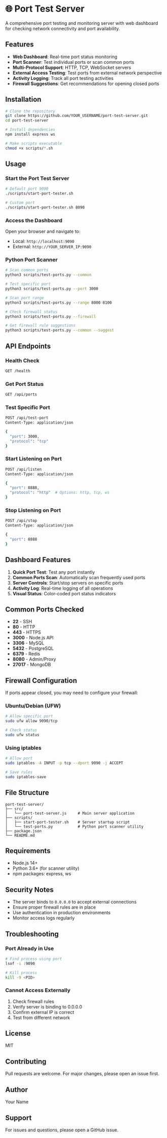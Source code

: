 # 🌐 Port Test Server

A comprehensive port testing and monitoring server with web dashboard for checking network connectivity and port availability.

## Features

- **Web Dashboard**: Real-time port status monitoring
- **Port Scanner**: Test individual ports or scan common ports
- **Multi-Protocol Support**: HTTP, TCP, WebSocket servers
- **External Access Testing**: Test ports from external network perspective
- **Activity Logging**: Track all port testing activities
- **Firewall Suggestions**: Get recommendations for opening closed ports

## Installation

```bash
# Clone the repository
git clone https://github.com/YOUR_USERNAME/port-test-server.git
cd port-test-server

# Install dependencies
npm install express ws

# Make scripts executable
chmod +x scripts/*.sh
```

## Usage

### Start the Port Test Server

```bash
# Default port 9090
./scripts/start-port-tester.sh

# Custom port
./scripts/start-port-tester.sh 8090
```

### Access the Dashboard

Open your browser and navigate to:
- Local: `http://localhost:9090`
- External: `http://YOUR_SERVER_IP:9090`

### Python Port Scanner

```bash
# Scan common ports
python3 scripts/test-ports.py --common

# Test specific port
python3 scripts/test-ports.py --port 3000

# Scan port range
python3 scripts/test-ports.py --range 8000 8100

# Check firewall status
python3 scripts/test-ports.py --firewall

# Get firewall rule suggestions
python3 scripts/test-ports.py --common --suggest
```

## API Endpoints

### Health Check
```bash
GET /health
```

### Get Port Status
```bash
GET /api/ports
```

### Test Specific Port
```bash
POST /api/test-port
Content-Type: application/json

{
  "port": 3000,
  "protocol": "tcp"
}
```

### Start Listening on Port
```bash
POST /api/listen
Content-Type: application/json

{
  "port": 8888,
  "protocol": "http"  # Options: http, tcp, ws
}
```

### Stop Listening on Port
```bash
POST /api/stop
Content-Type: application/json

{
  "port": 8888
}
```

## Dashboard Features

1. **Quick Port Test**: Test any port instantly
2. **Common Ports Scan**: Automatically scan frequently used ports
3. **Server Controls**: Start/stop servers on specific ports
4. **Activity Log**: Real-time logging of all operations
5. **Visual Status**: Color-coded port status indicators

## Common Ports Checked

- **22** - SSH
- **80** - HTTP
- **443** - HTTPS
- **3000** - Node.js API
- **3306** - MySQL
- **5432** - PostgreSQL
- **6379** - Redis
- **8080** - Admin/Proxy
- **27017** - MongoDB

## Firewall Configuration

If ports appear closed, you may need to configure your firewall:

### Ubuntu/Debian (UFW)
```bash
# Allow specific port
sudo ufw allow 9090/tcp

# Check status
sudo ufw status
```

### Using iptables
```bash
# Allow port
sudo iptables -A INPUT -p tcp --dport 9090 -j ACCEPT

# Save rules
sudo iptables-save
```

## File Structure

```
port-test-server/
├── src/
│   └── port-test-server.js     # Main server application
├── scripts/
│   ├── start-port-tester.sh    # Server startup script
│   └── test-ports.py           # Python port scanner utility
├── package.json
└── README.md
```

## Requirements

- Node.js 14+
- Python 3.6+ (for scanner utility)
- npm packages: express, ws

## Security Notes

- The server binds to `0.0.0.0` to accept external connections
- Ensure proper firewall rules are in place
- Use authentication in production environments
- Monitor access logs regularly

## Troubleshooting

### Port Already in Use
```bash
# Find process using port
lsof -i :9090

# Kill process
kill -9 <PID>
```

### Cannot Access Externally
1. Check firewall rules
2. Verify server is binding to 0.0.0.0
3. Confirm external IP is correct
4. Test from different network

## License

MIT

## Contributing

Pull requests are welcome. For major changes, please open an issue first.

## Author

Your Name

## Support

For issues and questions, please open a GitHub issue.